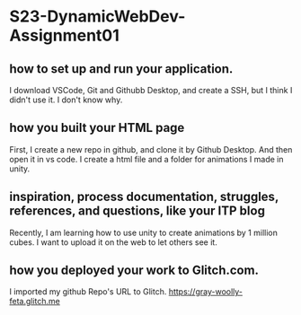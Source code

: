 # S23-DynamicWebDev-Assignment01
## how to set up and run your application.
I download VSCode, Git and Githubb Desktop, and create a SSH, but I think I didn't use it. I don't know why.
## how you built your HTML page
First, I create a new repo in github, and clone it by Github Desktop. And then open it in vs code. I create a html file and a folder for animations I made in unity.
## inspiration, process documentation, struggles, references, and questions, like your ITP blog
Recently, I am learning how to use unity to create animations by 1 million cubes. I want to upload it on the web to let others see it.
## how you deployed your work to Glitch.com.
I imported my github Repo's URL to Glitch.
https://gray-woolly-feta.glitch.me
